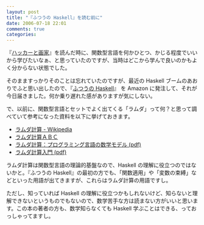 ```yaml
---
layout: post
title: "『ふつうの Haskell』を読む前に"
date: 2006-07-18 22:01
comments: true
categories: 
---
```

<p>
『<a class="ext-link" href="http://www.amazon.co.jp/exec/obidos/ASIN/4274065979/httshemizorg-22/ref=nosim"><span class="icon"></span>ハッカーと画家</a>』を読んだ時に、関数型言語を何かひとつ、かじる程度でいいから学びたいなぁ、と思っていたのですが、当時はどこから学んで良いのかもよく分からない状態でした。
</p>
<p>
そのまますっかりそのことは忘れていたのですが、最近の Haskell ブームのあおりでふと思い出したので、『<a class="ext-link" href="http://www.amazon.co.jp/exec/obidos/ASIN/4797336021/httshemizorg-22/ref=nosim"><span class="icon"></span>ふつうの Haskell</a>』 を Amazon に発注して、それが今日届きました。何か乗り遅れた感がありますが気にしない。
</p>
<p>
で、以前に、関数型言語とセットでよく出てくる「ラムダ」って何？と思って調べていて参考になった資料を以下に挙げておきます。
</p>
<ul><li><a class="ext-link" href="http://ja.wikipedia.org/wiki/%E3%83%A9%E3%83%A0%E3%83%80%E8%A8%88%E7%AE%97"><span class="icon"></span>ラムダ計算 - Wikipedia</a></li>
<li><a class="ext-link" href="http://members.at.infoseek.co.jp/nbz/ref/lambda.html"><span class="icon"></span>ラムダ計算ＡＢＣ</a></li>
<li><a class="ext-link" href="http://www.kurims.kyoto-u.ac.jp/~cs/csnyumon/appendix_A.pdf"><span class="icon"></span>ラムダ計算：プログラミング言語の数学モデル (pdf)</a></li>
<li><a class="ext-link" href="http://www.kb.ecei.tohoku.ac.jp/~sumii/class/keisanki-software-kougaku-2005/lambda.pdf"><span class="icon"></span>ラムダ計算入門 (pdf)</a></li></ul>
<p>
ラムダ計算は関数型言語の理論的基盤なので、Haskell の理解に役立つのではないかと。『ふつうの Haskell』の最初の方でも、「関数適用」や「変数の束縛」などといった用語が出てきますが、これらはラムダ計算の用語ですし。
</p>
<p>
ただし、知っていれば Haskell の理解に役立つかもしれないけど、知らないと理解できないというものでもないので、数学苦手な方は読まない方がいいと思います。この本の著者の方も、数学知らなくても Haskell 学ぶことはできる、っておっしゃってますし。
</p>